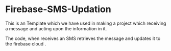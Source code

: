 # Firebase-SMS-Updation

This is an Template which we have used in making a project which receiving a message and acting upon the information in it.

The code, when receives an SMS retrieves the message and updates it to the firebase cloud .
